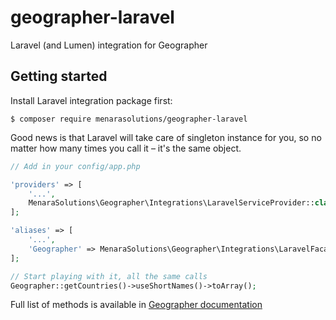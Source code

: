 # geographer-laravel
Laravel (and Lumen) integration for Geographer

## Getting started

Install Laravel integration package first:

```
$ composer require menarasolutions/geographer-laravel
```

Good news is that Laravel will take care of singleton instance for you, so no matter how many times you call it – it's the same object.

```php
// Add in your config/app.php

'providers' => [
    '...',
    MenaraSolutions\Geographer\Integrations\LaravelServiceProvider::class,
];

'aliases' => [
    '...',
    'Geographer' => MenaraSolutions\Geographer\Integrations\LaravelFacade::class,
];

// Start playing with it, all the same calls
Geographer::getCountries()->useShortNames()->toArray();
```

Full list of methods is available in [Geographer documentation](https://github.com/MenaraSolutions/geographer)

